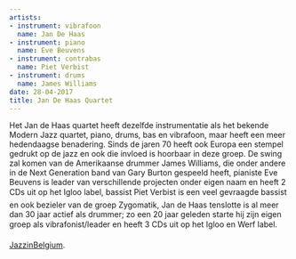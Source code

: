 ```yaml
---
artists:
- instrument: vibrafoon
  name: Jan De Haas
- instrument: piano
  name: Eve Beuvens
- instrument: contrabas
  name: Piet Verbist
- instrument: drums
  name: James Williams
date: 28-04-2017
title: Jan De Haas Quartet
---
```

Het Jan de Haas quartet heeft dezelfde instrumentatie als het bekende Modern Jazz quartet, piano, drums, bas en 
vibrafoon, maar heeft een meer hedendaagse benadering. Sinds de jaren 70 heeft ook Europa een stempel gedrukt op 
de jazz en ook die invloed is hoorbaar in deze groep. De swing zal komen van de Amerikaanse drummer James Williams, 
die onder andere in de Next Generation band van Gary Burton gespeeld heeft, pianiste Eve Beuvens is leader van 
verschillende projecten onder eigen naam en heeft 2 CDs uit op het Igloo label, bassist Piet Verbist is een veel 
gevraagde bassist en ook bezieler van de groep Zygomatik, Jan de Haas tenslotte is al meer dan 30 jaar actief als 
drummer; zo een 20 jaar geleden starte hij zijn eigen groep als vibrafonist/leader en heeft 3 CDs uit op het Igloo en Werf label.

[JazzinBelgium](http://www.jazzinbelgium.com/person/jan.de.haas).